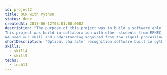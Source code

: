 ```yaml
---
id: project2
title: OCR with Python
status: done
createdAt: 2017-06-12T03:01:00.000Z
description: "The purpose of this project was to build a software able to collect and process data from a domestic water meter.
This project was build in collaboration with other students from EPHEC, in order to propose a solution to help peoples track and manage their water consumption.
We used our skill and understanding acquired from the signal processing course (matrix calculation, convolution, ...) combined with our software development abilities."
shortDescription: "Optical character recognition software built in python"
skills:
  - skill4  
  - skill9
techs:
  - tech11
---
```

